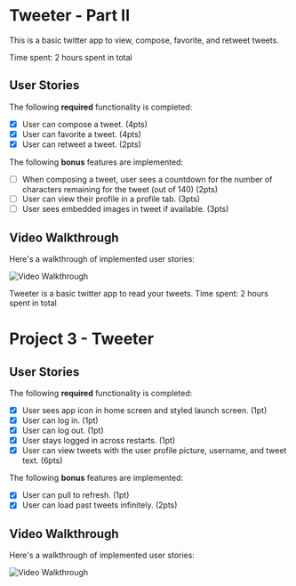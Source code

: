 # Tweeter - Part II

This is a basic twitter app to view, compose, favorite, and retweet tweets.

Time spent: 2 hours spent in total

## User Stories

The following **required** functionality is completed:

- [x] User can compose a tweet. (4pts)
- [x] User can favorite a tweet. (4pts)
- [x] User can retweet a tweet. (2pts)

The following **bonus** features are implemented:

- [ ] When composing a tweet, user sees a countdown for the number of characters remaining for the tweet (out of 140) (2pts)
- [ ] User can view their profile in a profile tab. (3pts)
- [ ] User sees embedded images in tweet if available. (3pts)

## Video Walkthrough

Here's a walkthrough of implemented user stories:

<img src='http://g.recordit.co/fE3YF5d7Jf.gif' title='Video Walkthrough' width='' alt='Video Walkthrough' />

Tweeter is a basic twitter app to read your tweets.
Time spent: 2 hours spent in total

# Project 3 - Tweeter

## User Stories

The following **required** functionality is completed:

- [x] User sees app icon in home screen and styled launch screen. (1pt)
- [x] User can log in. (1pt)
- [x] User can log out. (1pt)
- [x] User stays logged in across restarts. (1pt)
- [x] User can view tweets with the user profile picture, username, and tweet text. (6pts)

The following **bonus** features are implemented:

- [x] User can pull to refresh. (1pt)
- [x] User can load past tweets infinitely. (2pts)

## Video Walkthrough

Here's a walkthrough of implemented user stories:

<img src='http://g.recordit.co/reZNfOcx6n.gif' title='Video Walkthrough' width='' alt='Video Walkthrough' />

